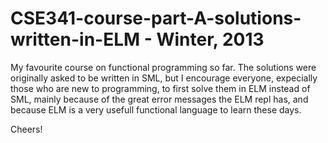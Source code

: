 # CSE341-course-part-A-solutions-written-in-ELM - Winter, 2013

  My favourite course on functional programming so far. The solutions were originally asked to be written in SML, 
 but I encourage everyone, expecially those who are new to programming, to first solve them in ELM instead of SML, 
 mainly because of the great error messages the ELM repl has, and because ELM is a very usefull functional language 
 to learn these days.
 
 Cheers!

